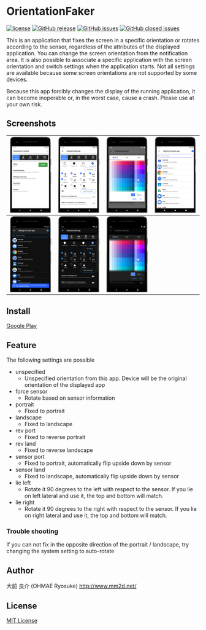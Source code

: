 # OrientationFaker

[![license](https://img.shields.io/github/license/ohmae/orientation-faker.svg)](./LICENSE)
[![GitHub release](https://img.shields.io/github/release/ohmae/orientation-faker.svg)](https://github.com/ohmae/orientation-faker/releases)
[![GitHub issues](https://img.shields.io/github/issues/ohmae/orientation-faker.svg)](https://github.com/ohmae/orientation-faker/issues)
[![GitHub closed issues](https://img.shields.io/github/issues-closed/ohmae/orientation-faker.svg)](https://github.com/ohmae/orientation-faker/issues?q=is%3Aissue+is%3Aclosed)

This is an application that fixes the screen in a specific orientation or rotates according to the sensor, regardless of the attributes of the displayed application.
You can change the screen orientation from the notification area. It is also possible to associate a specific application with the screen orientation and switch settings when the application starts.
Not all settings are available because some screen orientations are not supported by some devices.

Because this app forcibly changes the display of the running application, it can become inoperable or, in the worst case, cause a crash.
Please use at your own risk.

## Screenshots

|![](readme/1.png)|![](readme/2.png)|![](readme/3.png)|![](readme/4.png)|
|-|-|-|-|
|![](readme/5.png)|![](readme/6.png)|![](readme/7.png)||

## Install

[Google Play](https://play.google.com/store/apps/details?id=net.mm2d.android.orientationfaker)

## Feature

The following settings are possible

- unspecified
  - Unspecified orientation from this app. Device will be the original orientation of the displayed app
- force sensor
  - Rotate based on sensor information
- portrait
  - Fixed to portrait
- landscape
  - Fixed to landscape
- rev port
  - Fixed to reverse portrait
- rev land
  - Fixed to reverse landscape
- sensor port
  - Fixed to portrait, automatically flip upside down by sensor
- sensor land
  - Fixed to landscape, automatically flip upside down by sensor
- lie left
  - Rotate it 90 degrees to the left with respect to the sensor. If you lie on left lateral and use it, the top and bottom will match.
- lie right
  - Rotate it 90 degrees to the right with respect to the sensor. If you lie on right lateral and use it, the top and bottom will match.

### Trouble shooting

If you can not fix in the opposite direction of the portrait / landscape, try changing the system setting to auto-rotate

## Author

大前 良介 (OHMAE Ryosuke)
http://www.mm2d.net/

## License

[MIT License](./LICENSE)

